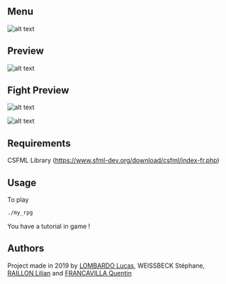 ## Menu

![alt text](https://i.imgur.com/eD3spyj.png)

## Preview

![alt text](https://i.imgur.com/APfTzba.png)

## Fight Preview

![alt text](https://i.imgur.com/j9Zx2xo.png)

![alt text](https://i.imgur.com/gYPcdSL.jpg?1)

## Requirements

CSFML Library (https://www.sfml-dev.org/download/csfml/index-fr.php)

## Usage

To play

```bash
./my_rpg
```

You have a tutorial in game !

## Authors

Project made in 2019 by [LOMBARDO Lucas](https://www.linkedin.com/in/lucas-lombardo-173062187/), WEISSBECK Stéphane, [RAILLON Lilian](https://www.linkedin.com/in/lilian-raillon-190a4a177/) and [FRANCAVILLA Quentin](https://www.linkedin.com/in/quentin-francavilla-585106179/)
